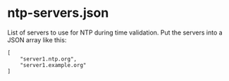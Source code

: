 # ntp-servers.json

List of servers to use for NTP during time validation. Put the servers into a JSON array like this:

```text
[
    "server1.ntp.org",
    "server1.example.org"
]
```


